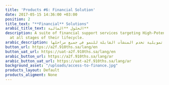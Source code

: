 ```yaml
---
title: 'Products #6: Financial Solution'
date: 2017-05-15 14:36:00 +03:00
position: 2
title_text: "**Financial** Solutions"
arabic_title_text: الحلول **المالية**
description: A suite of financial support services targeting High-Potential businesses
  at all stages of their lifecycle.
arabic_description: مجموعة حلول تمويلية تخدم المنشآت القابلة للنمو في جميع مراحلها.
button_url: https://a2f.910ths.sa/lang/en
button_uat_url: https://uat-a2f.910ths.sa/lang/en
arabic_button_url: https://a2f.910ths.sa/lang/ar
arabic_button_uat_url: https://uat-a2f.910ths.sa/lang/ar
background_asset: "/uploads/access-to-finance.jpg"
products_layout: Default
products_aligment: None
---
```


